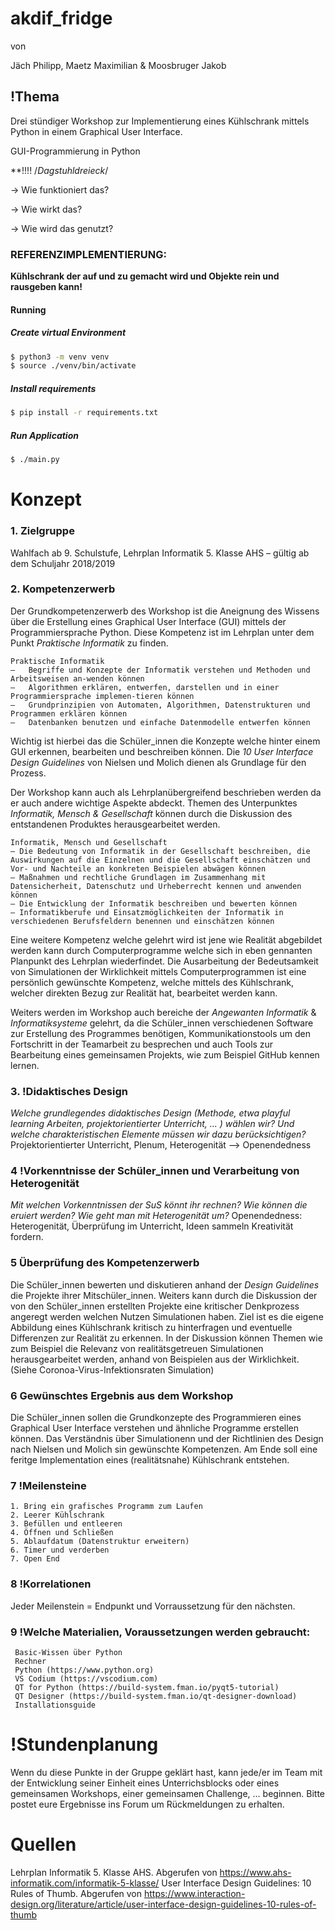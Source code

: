 # akdif_fridge

von 

Jäch Philipp, Maetz Maximilian & Moosbruger Jakob

## !Thema 
Drei stündiger Workshop zur Implementierung eines Kühlschrank mittels Python in einem Graphical User Interface. 

GUI-Programmierung in Python

**!!!!  /*Dagstuhldreieck*/
  
  -> Wie funktioniert das? 
  
  -> Wie wirkt das? 
  
  -> Wie wird das genutzt? 
  

### REFERENZIMPLEMENTIERUNG: 
**Kühlschrank der auf und zu gemacht wird und Objekte rein und rausgeben kann!**

#### Running

##### Create virtual Environment

```bash
$ python3 -m venv venv
$ source ./venv/bin/activate
```

##### Install requirements
```bash
$ pip install -r requirements.txt
```

##### Run Application

```bash
$ ./main.py
```

# Konzept 

### 1. Zielgruppe  
Wahlfach ab 9. Schulstufe, Lehrplan Informatik 5. Klasse AHS – gültig ab dem Schuljahr 2018/2019

### 2. Kompetenzerwerb
Der Grundkompetenzerwerb des Workshop ist die Aneignung des Wissens über die Erstellung eines Graphical User Interface (GUI) mittels der Programmiersprache Python. Diese Kompetenz ist im Lehrplan unter dem Punkt *Praktische Informatik* zu finden. 

    Praktische Informatik
    –	Begriffe und Konzepte der Informatik verstehen und Methoden und Arbeitsweisen an-wenden können
    –	Algorithmen erklären, entwerfen, darstellen und in einer Programmiersprache implemen-tieren können
    –	Grundprinzipien von Automaten, Algorithmen, Datenstrukturen und Programmen erklären können
    –	Datenbanken benutzen und einfache Datenmodelle entwerfen können

Wichtig ist hierbei das die Schüler_innen die Konzepte welche hinter einem GUI erkennen, bearbeiten und beschreiben können. Die *10 User Interface Design Guidelines* von Nielsen und Molich dienen als Grundlage für den Prozess. 

Der Workshop kann auch als Lehrplanübergreifend beschrieben werden da er auch andere wichtige Aspekte abdeckt. Themen des Unterpunktes *Informatik, Mensch & Gesellschaft* können durch die Diskussion des entstandenen Produktes herausgearbeitet werden.

    Informatik, Mensch und Gesellschaft
    – Die Bedeutung von Informatik in der Gesellschaft beschreiben, die Auswirkungen auf die Einzelnen und die Gesellschaft einschätzen und Vor- und Nachteile an konkreten Beispielen abwägen können
    – Maßnahmen und rechtliche Grundlagen im Zusammenhang mit Datensicherheit, Datenschutz und Urheberrecht kennen und anwenden können
    – Die Entwicklung der Informatik beschreiben und bewerten können
    – Informatikberufe und Einsatzmöglichkeiten der Informatik in verschiedenen Berufsfeldern benennen und einschätzen können
    
Eine weitere Kompetenz welche gelehrt wird ist jene wie Realität abgebildet werden kann durch Computerprogramme welche sich in eben gennanten Planpunkt des Lehrplan wiederfindet. Die Ausarbeitung der Bedeutsamkeit von Simulationen der Wirklichkeit mittels Computerprogrammen ist eine persönlich gewünschte Kompetenz, welche mittels des Kühlschrank, welcher direkten Bezug zur Realität hat, bearbeitet werden kann. 

Weiters werden im Workshop auch bereiche der *Angewanten Informatik* & *Informatiksysteme* gelehrt, da die Schüler_innen verschiedenen Software zur Erstellung des Programmes benötigen, Kommunikationstools um den Fortschritt in der Teamarbeit zu besprechen und auch Tools zur Bearbeitung eines gemeinsamen Projekts, wie zum Beispiel GitHub kennen lernen.  

### 3. !Didaktisches Design
*Welche grundlegendes didaktisches Design (Methode, etwa playful learning Arbeiten, projektorientierter Unterricht, ... ) wählen wir?  Und welche charakteristischen Elemente müssen wir dazu berücksichtigen?*
Projektorientierter Unterricht, Plenum, Heterogenität —> Openendedness

### 4 !Vorkenntnisse der Schüler_innen und Verarbeitung von Heterogenität
*Mit welchen Vorkenntnissen der SuS könnt ihr rechnen? Wie können die eruiert werden? Wie geht man mit Heterogenität um?* 
Openendedness: Heterogenität, Überprüfung im Unterricht, Ideen sammeln Kreativität fordern.

### 5 Überprüfung des Kompetenzerwerb
Die Schüler_innen bewerten und diskutieren anhand der *Design Guidelines* die Projekte ihrer Mitschüler_innen. Weiters kann durch die Diskussion der von den Schüler_innen erstellten Projekte eine kritischer Denkprozess angeregt werden welchen Nutzen Simulationen haben. Ziel ist es die eigene Abbildung eines Kühlschrank kritisch zu hinterfragen und eventuelle Differenzen zur Realität zu erkennen. In der Diskussion können Themen wie zum Beispiel die Relevanz von realitätsgetreuen Simulationen herausgearbeitet werden, anhand von Beispielen aus der Wirklichkeit. (Siehe Coronoa-Virus-Infektionsraten Simulation) 

### 6 Gewünschtes Ergebnis aus dem Workshop
Die Schüler_innen sollen die Grundkonzepte des Programmieren eines Graphical User Interface verstehen und ähnliche Programme erstellen können. Das Verständnis über Simulationenn und der Richtlinien des Design nach Nielsen und Molich sin gewünschte Kompetenzen. Am Ende soll eine feritge Implementation eines (realitätsnahe) Kühlschrank entstehen. 

### 7 !Meilensteine
    1. Bring ein grafisches Programm zum Laufen
    2. Leerer Kühlschrank 
    3. Befüllen und entleeren 
    4. Öffnen und Schließen
    5. Ablaufdatum (Datenstruktur erweitern) 
    6. Timer und verderben
    7. Open End
### 8 !Korrelationen
Jeder Meilenstein = Endpunkt und Vorraussetzung für den nächsten. 

### 9 !Welche Materialien, Voraussetzungen werden gebraucht:
     Basic-Wissen über Python
     Rechner 
     Python (https://www.python.org) 
     VS Codium (https://vscodium.com) 
     QT for Python (https://build-system.fman.io/pyqt5-tutorial)
     QT Designer (https://build-system.fman.io/qt-designer-download)
     Installationsguide 


#  !Stundenplanung  
Wenn du diese Punkte in der Gruppe geklärt hast, kann jede/er im Team mit der Entwicklung seiner Einheit eines Unterrichsblocks oder eines gemeinsamen Workshops, einer gemeinsamen Challenge, …  beginnen.
Bitte postet eure Ergebnisse ins Forum um Rückmeldungen zu erhalten.

# Quellen
Lehrplan Informatik 5. Klasse AHS. Abgerufen von https://www.ahs-informatik.com/informatik-5-klasse/
User Interface Design Guidelines: 10 Rules of Thumb. Abgerufen von https://www.interaction-design.org/literature/article/user-interface-design-guidelines-10-rules-of-thumb 
